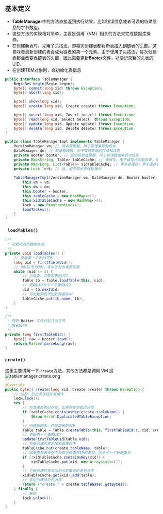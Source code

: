 ## 基本定义
- **TableManager**中的方法直接返回执行结果，比如错误信息或者可读的结果信息的字节数组。
- 这些方法的实现相对简单，主要是调用（VM）相关的方法来完成数据库操作。
- 在创建新表时，采用了头插法，即每次创建表都将新表插入到链表的头部。这意味着最新创建的表会成为链表的第一个元素。由于使用了头插法，每次创建表都会改变表链表的头部，因此需要更新**Booter**文件，以便记录新的头表的UID。
- 在创建TBM对象时，会初始化表信息
```java
public interface TableManager {
    BeginRes begin(Begin begin);
    byte[] commit(long xid) throws Exception;
    byte[] abort(long xid);

    byte[] show(long xid);
    byte[] create(long xid, Create create) throws Exception;

    byte[] insert(long xid, Insert insert) throws Exception;
    byte[] read(long xid, Select select) throws Exception;
    byte[] update(long xid, Update update) throws Exception;
    byte[] delete(long xid, Delete delete) throws Exception;
}

```
```java
public class TableManagerImpl implements TableManager {
    VersionManager vm; // 版本管理器，用于管理事务的版本
    DataManager dm; // 数据管理器，用于管理数据的存储和读取
    private Booter booter; // 启动信息管理器，用于管理数据库启动信息
    private Map<String, Table> tableCache; // 表缓存，用于缓存已加载的表，键是表名，值是表对象
    private Map<Long, List<Table>> xidTableCache; // 事务表缓存，用于缓存每个事务修改过的表，键是事务ID，值是表对象列表
    private Lock lock; // 锁，用于同步多线程操作
    
    TableManagerImpl(VersionManager vm, DataManager dm, Booter booter) {
        this.vm = vm;
        this.dm = dm;
        this.booter = booter;
        this.tableCache = new HashMap<>();
        this.xidTableCache = new HashMap<>();
        lock = new ReentrantLock();
        loadTables();
    }
}
```
### ` loadTables()`
```java
/**
 * 加载所有的数据库表。
 */
private void loadTables() {
    // 获取第一个表的UID
    long uid = firstTableUid();
    // 当UID不为0时，表示还有表需要加载
    while (uid != 0) {
        // 加载表，并获取表的UID
        Table tb = Table.loadTable(this, uid);
        // 更新UID为下一个表的UID
        uid = tb.nextUid;
        // 将加载的表添加到表缓存中
        tableCache.put(tb.name, tb);
    }
}

/**
 * 获取 Botter 文件的前八位字节
 * @return
 */
private long firstTableUid() {
    byte[] raw = booter.load();
    return Parser.parseLong(raw);
}
```
### `create()`
这里主要讲解一下 `create`方法，其他方法都是调用 VM 层
![tablemanager.create.png](https://cdn.nlark.com/yuque/0/2024/png/22796888/1713754983616-62951908-a923-48c3-9736-0fd3a44e6902.png#averageHue=%23fdfcfc&clientId=u57a558c8-b293-4&from=paste&height=938&id=u85502c7a&originHeight=1172&originWidth=802&originalType=binary&ratio=1.25&rotation=0&showTitle=false&size=61009&status=done&style=none&taskId=u80853d11-e08c-4c0d-a731-4ada314d09f&title=&width=641.6)
```java
@Override
public byte[] create(long xid, Create create) throws Exception {
    // 加锁，防止多线程并发操作
    lock.lock();
    try {
        // 检查表是否已存在，如果存在则抛出异常
        if (tableCache.containsKey(create.tableName)) {
            throw Error.DuplicatedTableException;
        }
        // 创建新的表，并获取表的UID
        Table table = Table.createTable(this, firstTableUid(), xid, create);
        // 更新第一个表的UID
        updateFirstTableUid(table.uid);
        // 将新创建的表添加到表缓存中
        tableCache.put(create.tableName, table);
        // 如果事务表缓存中没有当前事务ID的条目，则添加一个新的条目
        if (!xidTableCache.containsKey(xid)) {
            xidTableCache.put(xid, new ArrayList<>());
        }
        // 将新创建的表添加到当前事务的表列表中
        xidTableCache.get(xid).add(table);
        // 返回创建成功的消息
        return ("create " + create.tableName).getBytes();
    } finally {
        // 解锁
        lock.unlock();
    }
}
```
